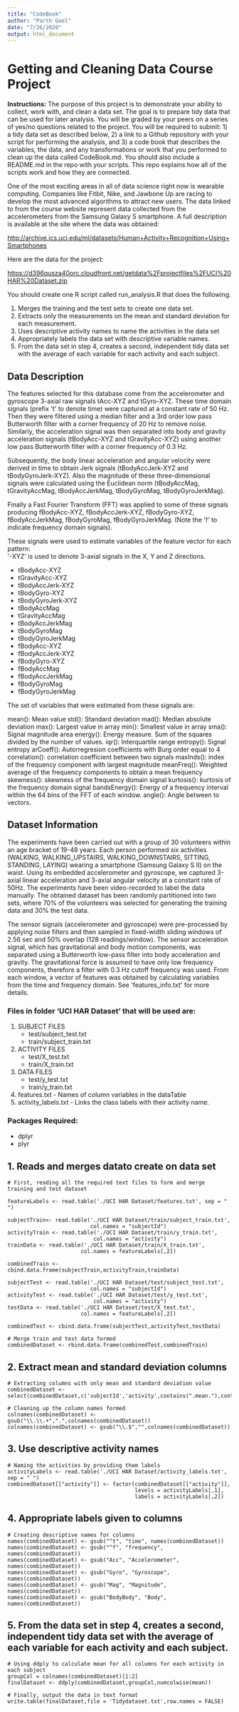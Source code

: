 ```yaml
---
title: "CodeBook"
author: "Parth Goel"
date: "7/26/2020"
output: html_document
---
```


# Getting and Cleaning Data Course Project

**Instructions:**
The purpose of this project is to demonstrate your ability to collect, work with, and clean a data set. The goal is to prepare tidy data that can be used for later analysis. You will be graded by your peers on a series of yes/no questions related to the project. You will be required to submit: 1) a tidy data set as described below, 2) a link to a Github repository with your script for performing the analysis, and 3) a code book that describes the variables, the data, and any transformations or work that you performed to clean up the data called CodeBook.md. You should also include a README.md in the repo with your scripts. This repo explains how all of the scripts work and how they are connected.

One of the most exciting areas in all of data science right now is wearable computing. Companies like Fitbit, Nike, and Jawbone Up are racing to develop the most advanced algorithms to attract new users. The data linked to from the course website represent data collected from the accelerometers from the Samsung Galaxy S smartphone. A full description is available at the site where the data was obtained:

<http://archive.ics.uci.edu/ml/datasets/Human+Activity+Recognition+Using+Smartphones>

Here are the data for the project:

<https://d396qusza40orc.cloudfront.net/getdata%2Fprojectfiles%2FUCI%20HAR%20Dataset.zip>

You should create one R script called run_analysis.R that does the following.

1. Merges the training and the test sets to create one data set.
2. Extracts only the measurements on the mean and standard deviation for each measurement.
3. Uses descriptive activity names to name the activities in the data set
4. Appropriately labels the data set with descriptive variable names.
5. From the data set in step 4, creates a second, independent tidy data set with the average of each variable for each activity and each subject.

## Data Description

The features selected for this database come from the accelerometer and gyroscope 3-axial raw signals tAcc-XYZ and tGyro-XYZ. 
These time domain signals (prefix 't' to denote time) were captured at a constant rate of 50 Hz. Then they were filtered using a median filter and
a 3rd order low pass Butterworth filter with a corner frequency of 20 Hz to remove noise. Similarly, the acceleration signal was then separated 
into body and gravity acceleration signals (tBodyAcc-XYZ and tGravityAcc-XYZ) using another low pass Butterworth filter with a corner frequency of 0.3 Hz. 

Subsequently, the body linear acceleration and angular velocity were derived in time to obtain Jerk signals (tBodyAccJerk-XYZ and tBodyGyroJerk-XYZ). 
Also the magnitude of these three-dimensional signals were calculated using the Euclidean norm (tBodyAccMag, tGravityAccMag, tBodyAccJerkMag, 
tBodyGyroMag, tBodyGyroJerkMag). 

Finally a Fast Fourier Transform (FFT) was applied to some of these signals producing fBodyAcc-XYZ, fBodyAccJerk-XYZ, fBodyGyro-XYZ, fBodyAccJerkMag, 
fBodyGyroMag, fBodyGyroJerkMag. (Note the 'f' to indicate frequency domain signals). 

These signals were used to estimate variables of the feature vector for each pattern:  
'-XYZ' is used to denote 3-axial signals in the X, Y and Z directions.

* tBodyAcc-XYZ
* tGravityAcc-XYZ
* tBodyAccJerk-XYZ
* tBodyGyro-XYZ
* tBodyGyroJerk-XYZ
* tBodyAccMag
* tGravityAccMag
* tBodyAccJerkMag
* tBodyGyroMag
* tBodyGyroJerkMag
* fBodyAcc-XYZ
* fBodyAccJerk-XYZ
* fBodyGyro-XYZ
* fBodyAccMag
* fBodyAccJerkMag
* fBodyGyroMag
* fBodyGyroJerkMag

The set of variables that were estimated from these signals are: 

mean(): Mean value
std(): Standard deviation
mad(): Median absolute deviation 
max(): Largest value in array
min(): Smallest value in array
sma(): Signal magnitude area
energy(): Energy measure. Sum of the squares divided by the number of values. 
iqr(): Interquartile range 
entropy(): Signal entropy
arCoeff(): Autorregresion coefficients with Burg order equal to 4
correlation(): correlation coefficient between two signals
maxInds(): index of the frequency component with largest magnitude
meanFreq(): Weighted average of the frequency components to obtain a mean frequency
skewness(): skewness of the frequency domain signal 
kurtosis(): kurtosis of the frequency domain signal 
bandsEnergy(): Energy of a frequency interval within the 64 bins of the FFT of each window.
angle(): Angle between to vectors.

## Dataset Information

The experiments have been carried out with a group of 30 volunteers within an age bracket of 19-48 years. Each person performed six activities (WALKING, WALKING_UPSTAIRS, WALKING_DOWNSTAIRS, SITTING, STANDING, LAYING) wearing a smartphone (Samsung Galaxy S II) on the waist. Using its embedded accelerometer and gyroscope, we captured 3-axial linear acceleration and 3-axial angular velocity at a constant rate of 50Hz. The experiments have been video-recorded to label the data manually. The obtained dataset has been randomly partitioned into two sets, where 70% of the volunteers was selected for generating the training data and 30% the test data. 

The sensor signals (accelerometer and gyroscope) were pre-processed by applying noise filters and then sampled in fixed-width sliding windows of 2.56 sec and 50% overlap (128 readings/window). The sensor acceleration signal, which has gravitational and body motion components, was separated using a Butterworth low-pass filter into body acceleration and gravity. The gravitational force is assumed to have only low frequency components, therefore a filter with 0.3 Hz cutoff frequency was used. From each window, a vector of features was obtained by calculating variables from the time and frequency domain. See 'features_info.txt' for more details. 

### Files in folder ‘UCI HAR Dataset’ that will be used are:

1. SUBJECT FILES
    + test/subject_test.txt
    + train/subject_train.txt
2. ACTIVITY FILES
    + test/X_test.txt
    + train/X_train.txt
3. DATA FILES
    + test/y_test.txt
    + train/y_train.txt
4. features.txt - Names of column variables in the dataTable
5. activity_labels.txt - Links the class labels with their activity name.

### Packages Required:

* dplyr
* plyr

## 1. Reads and merges datato create on data set

```{r}
# First, reading all the required text files to form and merge training and test dataset

featureLabels <- read.table('./UCI HAR Dataset/features.txt', sep = " ")

subjectTrain<- read.table('./UCI HAR Dataset/train/subject_train.txt',
                          col.names = "subjectId")
activityTrain <- read.table('./UCI HAR Dataset/train/y_train.txt',
                           col.names = "activity")
trainData <- read.table('./UCI HAR Dataset/train/X_train.txt',
                       col.names = featureLabels[,2])

combinedTrain <- cbind.data.frame(subjectTrain,activityTrain,trainData)

subjectTest <- read.table('./UCI HAR Dataset/test/subject_test.txt',
                          col.names = "subjectId")
activityTest <- read.table('./UCI HAR Dataset/test/y_test.txt',
                           col.names = "activity")
testData <- read.table('./UCI HAR Dataset/test/X_test.txt',
                       col.names = featureLabels[,2])

combinedTest <- cbind.data.frame(subjectTest,activityTest,testData)

# Merge train and test data formed
combinedDataset <- rbind.data.frame(combinedTest,combinedTrain)
```

## 2. Extract mean and standard deviation columns

```{r}
# Extracting columns with only mean and standard deviation value
combinedDataset <- select(combinedDataset,c('subjectId','activity',contains(".mean."),contains(".std.")))

# Cleaning up the column names formed
colnames(combinedDataset) <- gsub("\\.\\.+",".",colnames(combinedDataset))
colnames(combinedDataset) <- gsub("\\.$","",colnames(combinedDataset))
```
## 3. Use descriptive activity names

```{r}
# Naming the activities by providing them labels
activityLabels <- read.table('./UCI HAR Dataset/activity_labels.txt', sep = " ")
combinedDataset[["activity"]] <- factor(combinedDataset[["activity"]],
                                        levels = activityLabels[,1],
                                        labels = activityLabels[,2])
```

## 4. Appropriate labels given to columns

```{r}
# Creating descriptive names for columns 
names(combinedDataset) <- gsub("^t", "time", names(combinedDataset))
names(combinedDataset) <- gsub("^f", "frequency", names(combinedDataset))
names(combinedDataset) <- gsub("Acc", "Accelerometer", names(combinedDataset))
names(combinedDataset) <- gsub("Gyro", "Gyroscope", names(combinedDataset))
names(combinedDataset) <- gsub("Mag", "Magnitude", names(combinedDataset))
names(combinedDataset) <- gsub("BodyBody", "Body", names(combinedDataset))
```

## 5. From the data set in step 4, creates a second, independent tidy data set with the average of each variable for each activity and each subject.

```{r}
# Using ddply to calculate mean for all columns for each activity in each subject
groupCol = colnames(combinedDataset)[1:2]
finalDataset <- ddply(combinedDataset,groupCol,numcolwise(mean))

# Finally, output the data in text format
write.table(finalDataset,file = 'Tidydataset.txt',row.names = FALSE)
```
